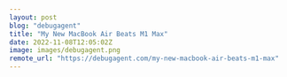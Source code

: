 ```yaml
---
layout: post
blog: "debugagent"
title: "My New MacBook Air Beats M1 Max"
date: 2022-11-08T12:05:02Z
image: images/debugagent.png
remote_url: "https://debugagent.com/my-new-macbook-air-beats-m1-max"
---
```

